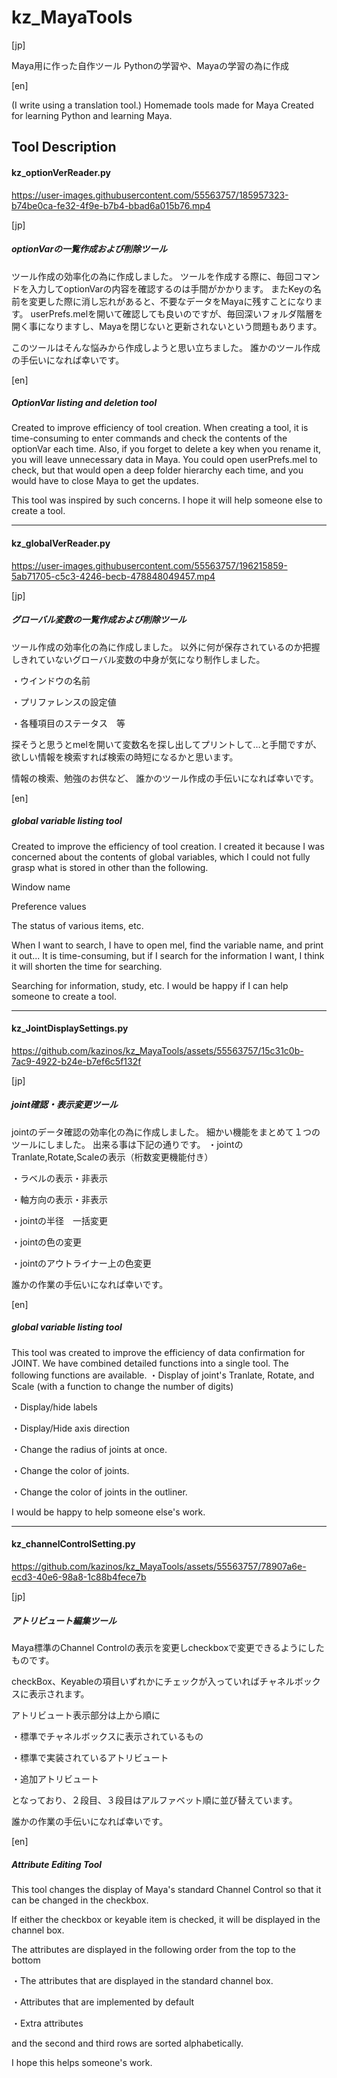 # kz_MayaTools
[jp]

Maya用に作った自作ツール
Pythonの学習や、Mayaの学習の為に作成

[en]

(I write using a translation tool.)
Homemade tools made for Maya
Created for learning Python and learning Maya.


## Tool Description
#### kz_optionVerReader.py
https://user-images.githubusercontent.com/55563757/185957323-b74be0ca-fe32-4f9e-b7b4-bbad6a015b76.mp4

[jp]

##### optionVarの一覧作成および削除ツール

ツール作成の効率化の為に作成しました。
ツールを作成する際に、毎回コマンドを入力してoptionVarの内容を確認するのは手間がかかります。
またKeyの名前を変更した際に消し忘れがあると、不要なデータをMayaに残すことになります。
userPrefs.melを開いて確認しても良いのですが、毎回深いフォルダ階層を開く事になりますし、Mayaを閉じないと更新されないという問題もあります。

このツールはそんな悩みから作成しようと思い立ちました。
誰かのツール作成の手伝いになれば幸いです。

[en]

##### OptionVar listing and deletion tool

Created to improve efficiency of tool creation.
When creating a tool, it is time-consuming to enter commands and check the contents of the optionVar each time.
Also, if you forget to delete a key when you rename it, you will leave unnecessary data in Maya.
You could open userPrefs.mel to check, but that would open a deep folder hierarchy each time, and you would have to close Maya to get the updates.

This tool was inspired by such concerns.
I hope it will help someone else to create a tool.

---

#### kz_globalVerReader.py
https://user-images.githubusercontent.com/55563757/196215859-5ab71705-c5c3-4246-becb-478848049457.mp4

[jp]

##### グローバル変数の一覧作成および削除ツール

ツール作成の効率化の為に作成しました。
以外に何が保存されているのか把握しきれていないグローバル変数の中身が気になり制作しました。

・ウインドウの名前

・プリファレンスの設定値

・各種項目のステータス　等

探そうと思うとmelを開いて変数名を探し出してプリントして…と手間ですが、欲しい情報を検索すれば検索の時短になるかと思います。

情報の検索、勉強のお供など、
誰かのツール作成の手伝いになれば幸いです。

[en]

##### global variable listing tool

Created to improve the efficiency of tool creation.
I created it because I was concerned about the contents of global variables, which I could not fully grasp what is stored in other than the following.

Window name

Preference values

The status of various items, etc.

When I want to search, I have to open mel, find the variable name, and print it out... It is time-consuming, but if I search for the information I want, I think it will shorten the time for searching.

Searching for information, study, etc.
I would be happy if I can help someone to create a tool.

---

#### kz_JointDisplaySettings.py
https://github.com/kazinos/kz_MayaTools/assets/55563757/15c31c0b-7ac9-4922-b24e-b7ef6c5f132f

[jp]

##### joint確認・表示変更ツール

jointのデータ確認の効率化の為に作成しました。
細かい機能をまとめて１つのツールにしました。
出来る事は下記の通りです。
・jointのTranlate,Rotate,Scaleの表示（桁数変更機能付き）

・ラベルの表示・非表示

・軸方向の表示・非表示

・jointの半径　一括変更

・jointの色の変更

・jointのアウトライナー上の色変更

誰かの作業の手伝いになれば幸いです。

[en]

##### global variable listing tool

This tool was created to improve the efficiency of data confirmation for JOINT.
We have combined detailed functions into a single tool.
The following functions are available.
・Display of joint's Tranlate, Rotate, and Scale (with a function to change the number of digits)

・Display/hide labels

・Display/Hide axis direction

・Change the radius of joints at once.

・Change the color of joints.

・Change the color of joints in the outliner.

I would be happy to help someone else's work.

---

#### kz_channelControlSetting.py
https://github.com/kazinos/kz_MayaTools/assets/55563757/78907a6e-ecd3-40e6-98a8-1c88b4fece7b


[jp]

##### アトリビュート編集ツール

Maya標準のChannel Controlの表示を変更しcheckboxで変更できるようにしたものです。

checkBox、Keyableの項目いずれかにチェックが入っていればチャネルボックスに表示されます。

アトリビュート表示部分は上から順に

・標準でチャネルボックスに表示されているもの

・標準で実装されているアトリビュート

・追加アトリビュート

となっており、２段目、３段目はアルファベット順に並び替えています。

誰かの作業の手伝いになれば幸いです。

[en]

##### Attribute Editing Tool

This tool changes the display of Maya's standard Channel Control so that it can be changed in the checkbox.

If either the checkbox or keyable item is checked, it will be displayed in the channel box.

The attributes are displayed in the following order from the top to the bottom

・The attributes that are displayed in the standard channel box.

・Attributes that are implemented by default

・Extra attributes

and the second and third rows are sorted alphabetically.

I hope this helps someone's work.

